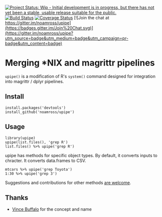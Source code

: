 [![Project Status: Wip - Initial development is in progress, but there has not yet been a stable, usable release suitable for the public.](http://www.repostatus.org/badges/0.1.0/wip.svg)](http://www.repostatus.org/#wip)
[![Build Status](https://travis-ci.org/noamross/upipe.svg?branch=master)](https://travis-ci.org/noamross/upipe)
[![Coverage Status](https://coveralls.io/repos/noamross/upipe/badge.svg)](https://coveralls.io/r/noamross/upipe)
[![Join the chat at https://gitter.im/noamross/upipe](https://badges.gitter.im/Join%20Chat.svg)](https://gitter.im/noamross/upipe?utm_source=badge&utm_medium=badge&utm_campaign=pr-badge&utm_content=badge)

# Merging *NIX and magrittr pipelines

`upipe()` is a modification of R's `system()` command designed for integration
into magrittr / dplyr pipelines. 


## Install

```
install.packages('devtools')
install_github('noamross/upipe')
```

## Usage

```
library(upipe)
upipe(list.files(), 'grep R')
list.files() %>% upipe('grep R')
```

upipe has methods for specific object types. By default, it converts inputs
to chracter.  It converts data.frames to CSV.

```
mtcars %>% upipe('grep Toyota')
1:30 %>% upipe('grep 3')
```

Suggestions and contributions for other methods [are welcome](https://github.com/noamross/upipe/issues/1).


## Thanks

- [Vince Buffalo](https://github.com/vsbuffalo) for the concept and name
